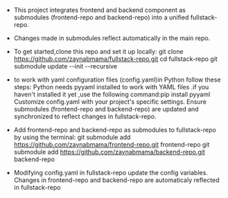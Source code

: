 
- This project integrates frontend and backend component as submodules (frontend-repo and backend-repo) into a unified fullstack-repo.
- Changes made in submodules reflect automatically in the main repo.
- To get started,clone this repo and set it up locally:
  git clone https://github.com/zaynabmama/fullstack-repo.git
  cd fullstack-repo
  git submodule update --init --recursive
- to work with yaml configuration files (config.yaml)in Python follow these steps:
  Python needs pyyaml installed to work with YAML files .if you haven't installed it yet ,use the following command:pip install pyyaml
  Customize config.yaml with your project's specific settings.
  Ensure submodules (frontend-repo and backend-repo) are updated and synchronized to reflect changes in fullstack-repo.
- Add frontend-repo and backend-repo as submodules to fullstack-repo by using the terminal:
  git submodule add https://github.com/zaynabmama/frontend-repo.git frontend-repo
  git submodule add https://github.com/zaynabmama/backend-repo.git backend-repo

- Modifying config.yaml in fullstack-repo  update the config variables.
 Changes in frontend-repo and backend-repo are automaticaly reflected in fullstack-repo


  
